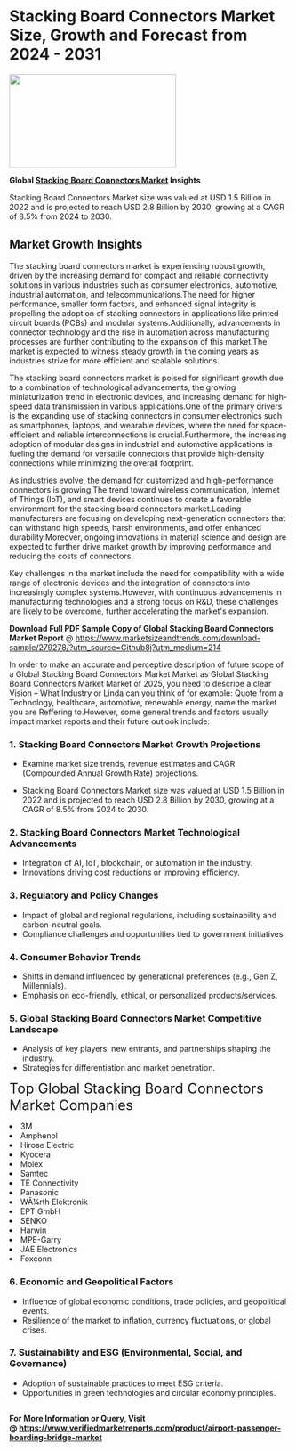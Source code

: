 <H1>Stacking Board Connectors Market Size, Growth and Forecast from 2024 - 2031</H1><img class="aligncenter size-medium wp-image-584254" src="https://thirdeyenews.in/wp-content/uploads/2024/09/Global-Market-Research-300x168.jpeg" alt="" width="300" height="168" /><p><strong>Global&nbsp;<a href="https://www.marketsizeandtrends.com/download-sample/279278/?utm_source=Github8j?utm_medium=214">Stacking Board Connectors Market</a> Insights</strong></p><p>Stacking Board Connectors Market size was valued at USD 1.5 Billion in 2022 and is projected to reach USD 2.8 Billion by 2030, growing at a CAGR of 8.5% from 2024 to 2030.</p><p><h2>Market Growth Insights</h2> <p>The stacking board connectors market is experiencing robust growth, driven by the increasing demand for compact and reliable connectivity solutions in various industries such as consumer electronics, automotive, industrial automation, and telecommunications.The need for higher performance, smaller form factors, and enhanced signal integrity is propelling the adoption of stacking connectors in applications like printed circuit boards (PCBs) and modular systems.Additionally, advancements in connector technology and the rise in automation across manufacturing processes are further contributing to the expansion of this market.The market is expected to witness steady growth in the coming years as industries strive for more efficient and scalable solutions.</p> <p>The stacking board connectors market is poised for significant growth due to a combination of technological advancements, the growing miniaturization trend in electronic devices, and increasing demand for high-speed data transmission in various applications.One of the primary drivers is the expanding use of stacking connectors in consumer electronics such as smartphones, laptops, and wearable devices, where the need for space-efficient and reliable interconnections is crucial.Furthermore, the increasing adoption of modular designs in industrial and automotive applications is fueling the demand for versatile connectors that provide high-density connections while minimizing the overall footprint.</p> <p>As industries evolve, the demand for customized and high-performance connectors is growing.The trend toward wireless communication, Internet of Things (IoT), and smart devices continues to create a favorable environment for the stacking board connectors market.Leading manufacturers are focusing on developing next-generation connectors that can withstand high speeds, harsh environments, and offer enhanced durability.Moreover, ongoing innovations in material science and design are expected to further drive market growth by improving performance and reducing the costs of connectors.</p> <p>Key challenges in the market include the need for compatibility with a wide range of electronic devices and the integration of connectors into increasingly complex systems.However, with continuous advancements in manufacturing technologies and a strong focus on R&D, these challenges are likely to be overcome, further accelerating the market's expansion.</p> <p><span class=""><strong>Download Full PDF Sample Copy of Global Stacking Board Connectors Market Report</strong> @ <a href="https://www.marketsizeandtrends.com/download-sample/279278/?utm_source=Github8j?utm_medium=214" target="_blank">https://www.marketsizeandtrends.com/download-sample/279278/?utm_source=Github8j?utm_medium=214</a></span></p><p>In order to make an accurate and perceptive description of future scope of a Global&nbsp;Stacking Board Connectors Market Market as Global&nbsp;Stacking Board Connectors Market Market of 2025, you need to describe a clear Vision &ndash; What Industry or Linda can you think of for example: Quote from a Technology, healthcare, automotive, renewable energy, name the market you are Reffering to.However, some general trends and factors usually impact market reports and their future outlook include:</p><h3>1.&nbsp;<strong>Stacking Board Connectors Market Growth Projections</strong></h3><ul><li>Examine market size trends, revenue estimates and CAGR (Compounded Annual Growth Rate) projections.</li><li><p>Stacking Board Connectors Market size was valued at USD 1.5 Billion in 2022 and is projected to reach USD 2.8 Billion by 2030, growing at a CAGR of 8.5% from 2024 to 2030.</p></li></ul><h3>2.&nbsp;<strong>Stacking Board Connectors Market Technological Advancements</strong></h3><ul><li>Integration of AI, IoT, blockchain, or automation in the industry.</li><li>Innovations driving cost reductions or improving efficiency.</li></ul><h3>3.&nbsp;<strong>Regulatory and Policy Changes</strong></h3><ul><li>Impact of global and regional regulations, including sustainability and carbon-neutral goals.</li><li>Compliance challenges and opportunities tied to government initiatives.</li></ul><h3>4.&nbsp;<strong>Consumer Behavior Trends</strong></h3><ul><li>Shifts in demand influenced by generational preferences (e.g., Gen Z, Millennials).</li><li>Emphasis on eco-friendly, ethical, or personalized products/services.</li></ul><h3>5.&nbsp;<strong>Global Stacking Board Connectors Market Competitive Landscape</strong></h3><ul><li>Analysis of key players, new entrants, and partnerships shaping the industry.</li><li>Strategies for differentiation and market penetration.</li></ul><p data-pm-slice="1 1 []"><span style="color: inherit; font-family: inherit; font-size: 25px;">Top Global Stacking Board Connectors Market Companies</span></p><div class="" data-test-id=""><p><li>3M</li><li> Amphenol</li><li> Hirose Electric</li><li> Kyocera</li><li> Molex</li><li> Samtec</li><li> TE Connectivity</li><li> Panasonic</li><li> WÃ¼rth Elektronik</li><li> EPT GmbH</li><li> SENKO</li><li> Harwin</li><li> MPE-Garry</li><li> JAE Electronics</li><li> Foxconn</li></p></div><h3>6.&nbsp;<strong>Economic and Geopolitical Factors</strong></h3><ul><li>Influence of global economic conditions, trade policies, and geopolitical events.</li><li>Resilience of the market to inflation, currency fluctuations, or global crises.</li></ul><h3>7.&nbsp;<strong>Sustainability and ESG (Environmental, Social, and Governance)</strong></h3><ul><li>Adoption of sustainable practices to meet ESG criteria.</li><li>Opportunities in green technologies and circular economy principles.</li></ul><h2><strong style="font-size: 14px;">For More Information or Query, Visit @&nbsp;</strong><a style="background-color: #ffffff; font-size: 14px;" href="https://www.marketsizeandtrends.com/report/stacking-board-connectors-market/" target="_blank">https://www.verifiedmarketreports.com/product/airport-passenger-boarding-bridge-market</a></h2>
